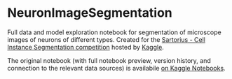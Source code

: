 # NeuronImageSegmentation

Full data and model exploration notebook for segmentation of microscope images of neurons of different types. Created for the [Sartorius - Cell Instance Segmentation competition](https://www.kaggle.com/c/sartorius-cell-instance-segmentation) hosted by [Kaggle](https://kaggle.com).

The original notebook (with full notebook preview, version history, and connection to the relevant data sources) is availabile [on Kaggle Notebooks](https://www.kaggle.com/ppjanka/2021-sartorius-neuronsegmentation).
